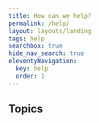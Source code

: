```yaml
---
title: How can we help?
permalink: /help/
layout: layouts/landing
tags: help
searchbox: true
hide_nav_search: true
eleventyNavigation:
  key: help
  order: 1
---
```


## Topics

